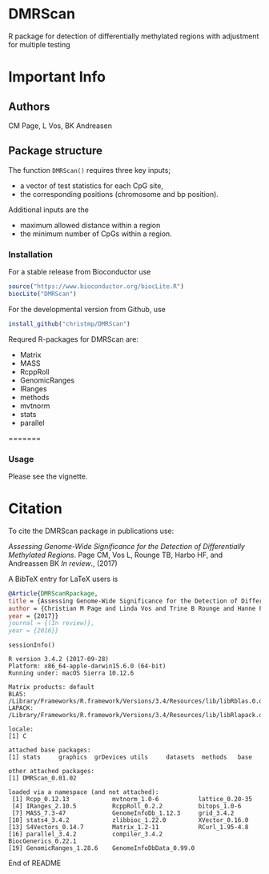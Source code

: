 # DMRScan
R package for detection of differentially methylated regions with adjustment for multiple testing

# Important Info
## Authors
CM Page, L Vos, BK Andreasen

## Package structure
The function `DMRScan()` requires three key inputs; 
  - a vector of test statistics for each CpG site, 
  - the corresponding positions (chromosome and bp position). 

Additional inputs are the 
  - maximum allowed distance within a region
  - the minimum number of CpGs within a region.

### Installation 
For a stable release from Bioconductor use
```R
source("https://www.bioconductor.org/biocLite.R")
biocLite("DMRScan")
```
For the developmental version from Github, use 
```R
install_github("christmp/DMRScan")
```
Requred R-packages for DMRScan are:
* Matrix 
* MASS 
* RcppRoll 
* GenomicRanges
* IRanges
* methods
* mvtnorm
* stats
* parallel

=======
### Usage
Please see the vignette.

# Citation
To cite the DMRScan package in publications use:

*Assessing Genome-Wide Significance for the Detection of Differentially Methylated Regions*. Page CM, Vos L, Rounge TB, Harbo HF, and Andreassen BK _In review_., (2017)

A BibTeX entry for LaTeX users is
```BibTeX
@Article{DMRScanRpackage,
title = {Assessing Genome-Wide Significance for the Detection of Differentially Methylated Regions},
author = {Christian M Page and Linda Vos and Trine B Rounge and Hanne F Harbo and Bettina K Andreassen},
year = {2017}}
journal = {(In review)},
year = {2016}}
```


```{r}
sessionInfo()
```

```
R version 3.4.2 (2017-09-28)
Platform: x86_64-apple-darwin15.6.0 (64-bit)
Running under: macOS Sierra 10.12.6

Matrix products: default
BLAS: /Library/Frameworks/R.framework/Versions/3.4/Resources/lib/libRblas.0.dylib
LAPACK: /Library/Frameworks/R.framework/Versions/3.4/Resources/lib/libRlapack.dylib

locale:
[1] C

attached base packages:
[1] stats     graphics  grDevices utils     datasets  methods   base     

other attached packages:
[1] DMRScan_0.01.02

loaded via a namespace (and not attached):
 [1] Rcpp_0.12.13            mvtnorm_1.0-6           lattice_0.20-35        
 [4] IRanges_2.10.5          RcppRoll_0.2.2          bitops_1.0-6           
 [7] MASS_7.3-47             GenomeInfoDb_1.12.3     grid_3.4.2             
[10] stats4_3.4.2            zlibbioc_1.22.0         XVector_0.16.0         
[13] S4Vectors_0.14.7        Matrix_1.2-11           RCurl_1.95-4.8         
[16] parallel_3.4.2          compiler_3.4.2          BiocGenerics_0.22.1    
[19] GenomicRanges_1.28.6    GenomeInfoDbData_0.99.0
```


End of README
